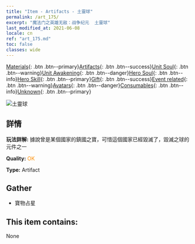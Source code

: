 ```yaml
---
title: "Item - Artifacts - 土靈球"
permalink: /art_175/
excerpt: "魔法门之英雄无敌：战争纪元  土靈球"
last_modified_at: 2021-06-08
locale: cn
ref: "art_175.md"
toc: false
classes: wide
---
```

 [Materials](/ItemsCN/){: .btn .btn--primary}[Artifacts](/ItemsCN/Artifacts/){: .btn .btn--success}[Unit Soul](/ItemsCN/UnitSoul/){: .btn .btn--warning}[Unit Awakening](/ItemsCN/UnitAwakening/){: .btn .btn--danger}[Hero Soul](/ItemsCN/HeroSoul/){: .btn .btn--info}[Hero Skill](/ItemsCN/HeroSkill/){: .btn .btn--primary}[Gift](/ItemsCN/Gift/){: .btn .btn--success}[Event related](/ItemsCN/Events/){: .btn .btn--warning}[Avatars](/ItemsCN/Avatars/){: .btn .btn--danger}[Consumables](/ItemsCN/Consumables/){: .btn .btn--info}[Unknown](/ItemsCN/Unknown/){: .btn .btn--primary}

 ![土靈球](/images/t/artifact_40454.png)

## 詳情
 **玩法詳解:** 據說曾是某個國家的鎮國之寶，可惜這個國家已經毀滅了，毀滅之球的元件之一

 **Quality:** <span style="color: #FF8C00">OK</span>

 **Type:** Artifact

## Gather

*    寶物占星 

## This item contains:

  None

